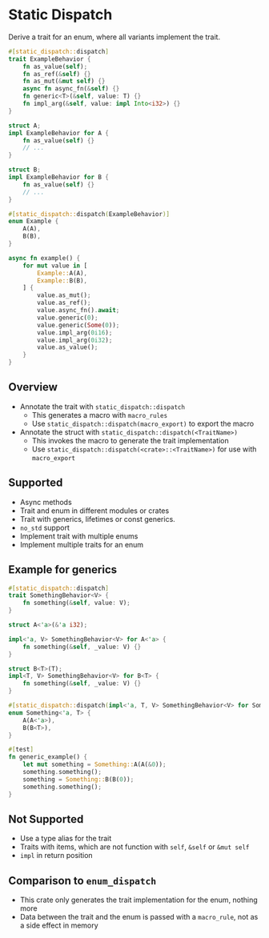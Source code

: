 # Static Dispatch

Derive a trait for an enum, where all variants implement the trait.

```rust
#[static_dispatch::dispatch]
trait ExampleBehavior {
    fn as_value(self);
    fn as_ref(&self) {}
    fn as_mut(&mut self) {}
    async fn async_fn(&self) {}
    fn generic<T>(&self, value: T) {}
    fn impl_arg(&self, value: impl Into<i32>) {}
}

struct A;
impl ExampleBehavior for A {
    fn as_value(self) {}
    // ...
}

struct B;
impl ExampleBehavior for B {
    fn as_value(self) {}
    // ...
}

#[static_dispatch::dispatch(ExampleBehavior)]
enum Example {
    A(A),
    B(B),
}

async fn example() {
    for mut value in [
        Example::A(A),
        Example::B(B),
    ] {
        value.as_mut();
        value.as_ref();
        value.async_fn().await;
        value.generic(0);
        value.generic(Some(0));
        value.impl_arg(0i16);
        value.impl_arg(0i32);
        value.as_value();
    }
}
```

## Overview

- Annotate the trait with `static_dispatch::dispatch`
    - This generates a macro with `macro_rules`
    - Use `static_dispatch::dispatch(macro_export)` to export the macro 
- Annotate the struct with `static_dispatch::dispatch(<TraitName>)`
    - This invokes the macro to generate the trait implementation
    - Use `static_dispatch::dispatch(<crate>::<TraitName>)` for use with `macro_export`

## Supported

- Async methods
- Trait and enum in different modules or crates
- Trait with generics, lifetimes or const generics.
- `no_std` support
- Implement trait with multiple enums
- Implement multiple traits for an enum

## Example for generics

```rust
#[static_dispatch::dispatch]
trait SomethingBehavior<V> {
    fn something(&self, value: V);
}

struct A<'a>(&'a i32);

impl<'a, V> SomethingBehavior<V> for A<'a> {
    fn something(&self, _value: V) {}
}

struct B<T>(T);
impl<T, V> SomethingBehavior<V> for B<T> {
    fn something(&self, _value: V) {}
}

#[static_dispatch::dispatch(impl<'a, T, V> SomethingBehavior<V> for Something<'a, T>)]
enum Something<'a, T> {
    A(A<'a>),
    B(B<T>),
}

#[test]
fn generic_example() {
    let mut something = Something::A(A(&0));
    something.something();
    something = Something::B(B(0));
    something.something();
}
```

## Not Supported

- Use a type alias for the trait
- Traits with items, which are not function with `self`, `&self` or `&mut self`
- `impl` in return position

## Comparison to `enum_dispatch`

- This crate only generates the trait implementation for the enum, nothing more
- Data between the trait and the enum is passed with a `macro_rule`, not as a side effect in memory
